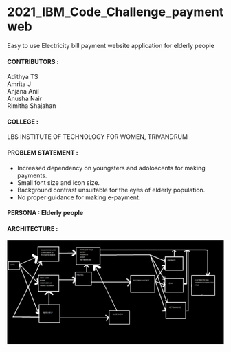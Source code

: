 # 2021_IBM_Code_Challenge_paymentweb
Easy to use Electricity bill payment website application for elderly people

#### **CONTRIBUTORS :**<br/>
Adithya TS <br/>
Amrita J<br/>
Anjana Anil<br/>
Anusha Nair<br>
Rimitha Shajahan<br/>

#### **COLLEGE :** 
LBS INSTITUTE OF TECHNOLOGY FOR WOMEN, TRIVANDRUM 

#### **PROBLEM STATEMENT :** <br/>
 * Increased dependency on youngsters and adoloscents  for making payments.<br/>
 * Small font size and icon size.<br/>
 * Background contrast unsuitable for the eyes of elderly population.<br/>
 * No proper guidance for making e-payment.<br/>
                   
#### **PERSONA :** Elderly people

#### **ARCHITECTURE :** <BR/>

![image_1.png](src/ibm_FLOWCHART.png)





